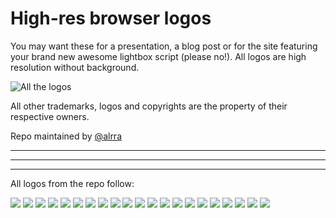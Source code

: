 # High-res browser logos

You may want these for a presentation, a blog post or for the site featuring your brand new awesome lightbox script (please no!).  All logos are high resolution without background.

![All the logos](https://raw.github.com/paulirish/browser-logos/master/all-desktop.png)

All other trademarks, logos and copyrights are the property of their respective owners.

Repo maintained by [@alrra](https://github.com/alrra)

<hr><hr><hr>

All logos from the repo follow:


![](https://rawgithub.com/paulirish/browser-logos/master/chrome-canary.png)
![](https://rawgithub.com/paulirish/browser-logos/master/chrome.png)
![](https://rawgithub.com/paulirish/browser-logos/master/chrome.svg)
![](https://rawgithub.com/paulirish/browser-logos/master/chromium.png)
![](https://rawgithub.com/paulirish/browser-logos/master/chromium.svg)
![](https://rawgithub.com/paulirish/browser-logos/master/firefox-aurora.png)
![](https://rawgithub.com/paulirish/browser-logos/master/firefox-beta.png)
![](https://rawgithub.com/paulirish/browser-logos/master/firefox-nightly.png)
![](https://rawgithub.com/paulirish/browser-logos/master/firefox.png)
![](https://rawgithub.com/paulirish/browser-logos/master/ie-256.png)
![](https://rawgithub.com/paulirish/browser-logos/master/ie.svg)
![](https://rawgithub.com/paulirish/browser-logos/master/ie10.png)
![](https://rawgithub.com/paulirish/browser-logos/master/ie10.svg)
![](https://rawgithub.com/paulirish/browser-logos/master/ie6.png)
![](https://rawgithub.com/paulirish/browser-logos/master/ie8-700.png)
![](https://rawgithub.com/paulirish/browser-logos/master/maxthon.png)
![](https://rawgithub.com/paulirish/browser-logos/master/opera-next.png)
![](https://rawgithub.com/paulirish/browser-logos/master/opera-next.svg)
![](https://rawgithub.com/paulirish/browser-logos/master/opera.png)
![](https://rawgithub.com/paulirish/browser-logos/master/safari.png)
![](https://rawgithub.com/paulirish/browser-logos/master/webkit.png)
